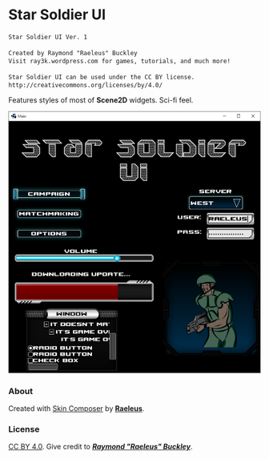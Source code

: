# Star Soldier UI

```
Star Soldier UI Ver. 1

Created by Raymond "Raeleus" Buckley
Visit ray3k.wordpress.com for games, tutorials, and much more!

Star Soldier UI can be used under the CC BY license.
http://creativecommons.org/licenses/by/4.0/
```

Features styles of most of **Scene2D** widgets. Sci-fi feel.

![Star Soldier](preview.png)

### About

Created with [Skin Composer](https://github.com/raeleus/skin-composer) by [**Raeleus**](https://ray3k.wordpress.com/artwork/star-soldier-ui-skin-for-libgdx/).

### License
[CC BY 4.0](http://creativecommons.org/licenses/by/4.0/). Give credit to [***Raymond "Raeleus" Buckley***](https://ray3k.wordpress.com/software/skin-composer-for-libgdx/).
